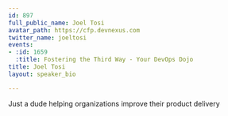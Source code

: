 ```yaml
---
id: 897
full_public_name: Joel Tosi
avatar_path: https://cfp.devnexus.com
twitter_name: joeltosi
events:
- :id: 1659
  :title: Fostering the Third Way - Your DevOps Dojo
title: Joel Tosi
layout: speaker_bio

---
```

Just a dude helping organizations improve their product delivery 